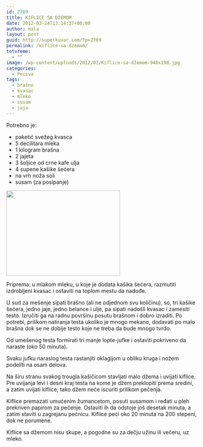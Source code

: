 ```yaml
---
id: 2769
title: KIFLICE SA DžEMOM
date: 2012-03-24T13:14:37+00:00
author: mila
layout: post
guid: http://superkuvar.com/?p=2769
permalink: /kiflice-sa-dzemom/
totvreme:
  - ""
image: /wp-content/uploads/2012/03/Kiflice-sa-džemom-940x198.jpg
categories:
  - Peciva
tags:
  - brašno
  - kvasac
  - mleko
  - susam
  - jaja
---
```

Potrebno je:

  * paketić svežeg kvasca
  * 5 decilitara mleka
  * 1 kilogram brašna
  * 2 jajeta
  * 3 šoljice od crne kafe ulja
  * 4 supene kašike šećera
  * na vrh noža soli
  * susam (za posipanje)

<img class="alignnone size-medium wp-image-2771" title="Kiflice sa džemom" src="/wp-content/uploads/2012/03/Kiflice-sa-d%C5%BEemom-300x225.jpg" alt="" width="300" height="225" /> 

Priprema: u mlakom mleku, u koje je dodata kašika šećera, razmutiti izdrobljeni kvasac i ostaviti na toplom mestu da nadođe.

U sud za mešenje sipati brašno (ali ne odjednom svu količinu), so, tri kašike šećera, jedno jaje, jedno belance i ulje, pa sipati nadošli kvasac i zamesiti testo. Izručiti ga na radnu površinu posutu brašnom i dobro izraditi. Po potrebi, prilikom natiranja testa ukoliko je mnogo mekano, dodavati po malo brašna dok se ne dobije testo koje ne treba da bude mnogo tvrdo.

Od umešenog testa formirati tri manje lopte-jufke i ostaviti pokriveno da naraste (oko 50 minuta).

Svaku jufku naraslog testa rastanjiti oklagijom u obliku kruga i nožem podeliti na osam delova.

Na širu stranu svakog trougla kašičicom stavljati malo džema i uvijati kiflice. Pre uvijanja levi i desni kraj testa na kome je džem preklopiti prema sredini, a zatim uvijati kiflice, tako džem neće iscuriti prilikom pečenja.

Kiflice premazati umućenim žumancetom, posuti susamom i ređati u pleh prekriven papirom za pečenje. Ostaviti ih da odstoje još desetak minuta, a zatim staviti u zagrejanu pećnicu. Kiflice peći oko 20 minuta na 200 stepeni, dok ne porumene.

Kiflice sa džemom nisu skupe, a pogodne su za dečju užinu ili večeru, uz mleko.
